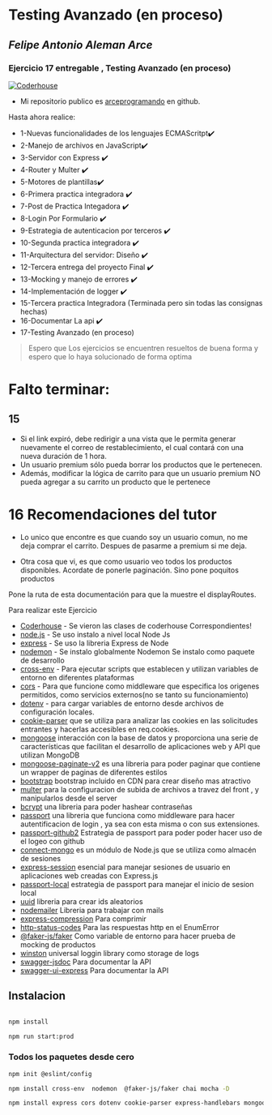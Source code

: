 # Testing Avanzado (en proceso)
## _Felipe Antonio Aleman Arce_
### Ejercicio 17 entregable , Testing Avanzado (en proceso)

[![Coderhouse](https://res.cloudinary.com/hdsqazxtw/image/upload/v1570710978/coderhouse.jpg)](https://github.com/arceprogramando)

- Mi repositorio publico es  [arceprogramando][arceprogramando]
en github.

Hasta ahora realice:

- 1-Nuevas funcionalidades de los lenguajes ECMAScritpt✔️
- 2-Manejo de archivos en JavaScript✔️
- 3-Servidor con Express ✔️
- 4-Router y Multer ✔️
- 5-Motores de plantillas✔️
- 6-Primera practica integradora ✔️
- 7-Post de Practica Integadora ✔️
- 8-Login Por Formulario ✔️
- 9-Estrategia de autenticacion por terceros ✔️
- 10-Segunda practica integradora ✔️
- 11-Arquitectura del servidor: Diseño ✔️
- 12-Tercera entrega del proyecto Final ✔️
- 13-Mocking y manejo de errores ✔️
- 14-Implementación de logger ✔️
- 15-Tercera practica Integradora (Terminada pero sin todas las consignas hechas)
- 16-Documentar La api ✔️
- 17-Testing Avanzado (en proceso) 

> Espero que Los ejercicios se encuentren
> resueltos de buena forma y espero 
> que lo haya solucionado de forma optima

# Falto terminar:

## 15

- Si el link expiró, debe redirigir a una vista que le permita generar nuevamente el correo de restablecimiento, el cual contará con una nueva duración de 1 hora.
- Un usuario premium sólo pueda borrar los productos que le pertenecen.
- Además, modificar la lógica de carrito para que un usuario premium NO pueda agregar a su carrito un producto que le pertenece

# 16 Recomendaciones del tutor

- Lo unico que encontre es que cuando soy un usuario comun, no me deja comprar el carrito. 
Despues de pasarme a premium si me deja. 

- Otra cosa que vi, es que como usuario veo todos los productos disponibles. 
Acordate de ponerle paginación. Sino pone poquitos productos

Pone la ruta de esta documentación para que la muestre el displayRoutes. 



Para realizar este Ejercicio


- [Coderhouse]  - Se vieron las clases de coderhouse Correspondientes!
- [node.js] - Se uso instalo a nivel local Node Js
- [express] - Se uso la libreria Express de Node
- [nodemon] - Se instalo globalmente Nodemon Se instalo como paquete de desarrollo
- [cross-env] - Para ejecutar scripts que establecen y utilizan variables de entorno en diferentes plataformas
- [cors] - Para que funcione como middleware que especifica los origenes permitidos, como servicios externos(no se tanto su funcionamiento)
- [dotenv] - para cargar variables de entorno desde archivos de configuración locales.
- [cookie-parser] que se utiliza para analizar las cookies en las solicitudes entrantes y hacerlas accesibles en req.cookies.
- [mongoose] interacción con la base de datos y proporciona una serie de características que facilitan el desarrollo de aplicaciones web y API que utilizan MongoDB 
- [mongoose-paginate-v2] es una libreria para poder paginar que contiene un wrapper de paginas de diferentes estilos
- [bootstrap] bootstrap incluido en CDN para crear diseño mas atractivo
- [multer] para la configuracion de subida de archivos a travez del front , y manipularlos desde el server
- [bcrypt] una libreria para poder hashear contraseñas
- [passport] una libreria que funciona como middleware para hacer autentificacion de login , ya sea con esta misma o con sus extensiones.
- [passport-github2] Estrategia de passport para poder poder hacer uso de el logeo con github
- [connect-mongo] es un módulo de Node.js que se utiliza como almacén de sesiones 
- [express-session] esencial para manejar sesiones de usuario en aplicaciones web creadas con Express.js
- [passport-local] estrategia de passport para manejar el inicio de sesion local
- [uuid] libreria para crear ids aleatorios
- [nodemailer] Libreria para trabajar con mails 
- [express-compression] Para comprimir 
- [http-status-codes] Para las respuestas http en el EnumError
- [@faker-js/faker] Como variable de entorno para hacer prueba de mocking de productos 
- [winston] universal loggin library como storage de logs
- [swagger-jsdoc]  Para documentar la API
- [swagger-ui-express] Para documentar la API

## Instalacion 
```sh

npm install

npm run start:prod

```
### Todos los paquetes desde cero
 
```sh
npm init @eslint/config 

npm install cross-env  nodemon  @faker-js/faker chai mocha -D

npm install express cors dotenv cookie-parser express-handlebars mongoose mongoose-paginate-v2 multer bcrypt passport passport-github2 connect-mongo express-session uuid nodemailer express-compression http-status-codes winston swagger-jsdoc swagger-ui-express supertest

```

  [Coderhouse]: <https://plataforma.coderhouse.com/cursos/43335/programacion-backend>
  [arceprogramando]: <https://github.com/arceprogramando>
  [node.js]: <http://nodejs.org>
  [express]: <http://expressjs.com>
  [nodemon]: <https://nodemon.io>
  [cross-env]:<https://www.npmjs.com/package/cross-env>
  [cors]:<https://www.npmjs.com/package/cors>
  [dotenv]:<https://www.npmjs.com/package/dotenv>
  [cookie-parser]:<https://www.npmjs.com/package/cookie-parser>
  [express-handlebars]:<https://www.npmjs.com/package/express-handlebars>
  [mongoose]:<https://www.npmjs.com/package/mongoose>
  [mongoose-paginate-v2]:<https://www.npmjs.com/package/mongoose-paginate-v2>
  [bootstrap]:<https://getbootstrap.com>
  [multer]:<https://www.npmjs.com/package/multer>
  [bcrypt]:<https://www.npmjs.com/package/bcrypt>
  [passport]:<https://www.npmjs.com/package/passport>
  [passport-github2]:<https://www.npmjs.com/package/passport-github2>
  [connect-mongo]:<https://www.npmjs.com/package/connect-mongo>
  [express-session]:<https://www.npmjs.com/package/express-session>
  [passport-local]:<https://www.passportjs.org/packages/passport-local/>
  [uuid]:<https://www.npmjs.com/package/uuid>
  [nodemailer]:<https://www.npmjs.com/package/nodemailer>
  [express-compression]:<https://www.npmjs.com/package/express-compression>
  [@faker-js/faker]:<https://www.npmjs.com/package/@faker-js/faker> 
  [http-status-codes]:<https://www.npmjs.com/package/http-status-codes>
  [winston]:<https://www.npmjs.com/package/winston>
  [artillery]:<https://www.npmjs.com/package/artillery>
  [swagger-jsdoc]:<https://www.npmjs.com/package/swagger-jsdoc>
  [swagger-ui-express]:<https://www.npmjs.com/package/swagger-ui-express>
  [supertest]:<https://www.npmjs.com/package/supertest>
  [chai]:<https://www.npmjs.com/package/chai>
  [mocha]:<https://www.npmjs.com/package/mocha>

